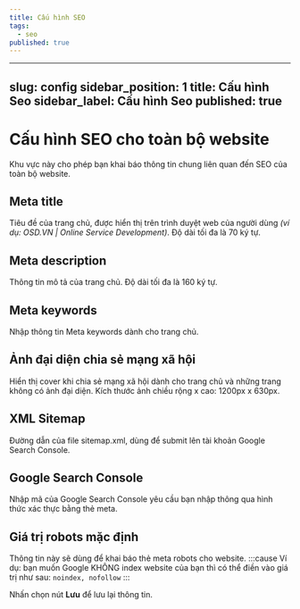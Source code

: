 ```yaml
---
title: Cấu hình SEO
tags:
  - seo
published: true
---
```

---
slug: config
sidebar_position: 1
title: Cấu hình Seo
sidebar_label: Cấu hình Seo
published: true
---

# Cấu hình SEO cho toàn bộ website

Khu vực này cho phép bạn khai báo thông tin chung liên quan đến SEO của toàn bộ website.

## Meta title
Tiêu đề của trang chủ, được hiển thị trên trình duyệt web của người dùng _(ví dụ: OSD.VN | Online Service Development)_. Độ dài tối đa là 70 ký tự.

## Meta description
Thông tin mô tả của trang chủ. Độ dài tối đa là 160 ký tự.

## Meta keywords
Nhập thông tin Meta keywords dành cho trang chủ.

## Ảnh đại diện chia sẻ mạng xã hội
Hiển thị cover khi chia sẻ mạng xã hội dành cho trang chủ và những trang không có ảnh đại diện. Kích thước ảnh chiều rộng x cao: 1200px x 630px.

## XML Sitemap
Đường dẫn của file sitemap.xml, dùng để submit lên tài khoản Google Search Console.

## Google Search Console
Nhập mã của Google Search Console yêu cầu bạn nhập thông qua hình thức xác thực bằng thẻ meta.

## Giá trị robots mặc định
Thông tin này sẽ dùng để khai báo thẻ meta robots cho website.
:::cause
Ví dụ: bạn muốn Google KHÔNG index website của bạn thì có thể điền vào giá trị như sau: `noindex, nofollow`
:::

Nhấn chọn nút **Lưu** để lưu lại thông tin.
